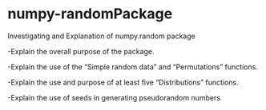 # numpy-randomPackage

Investigating and Explanation of numpy.random package

-Explain the overall purpose of the package.

-Explain the use of the “Simple random data” and “Permutations” functions.

-Explain the use and purpose of at least five “Distributions” functions.

-Explain the use of seeds in generating pseudorandom numbers

